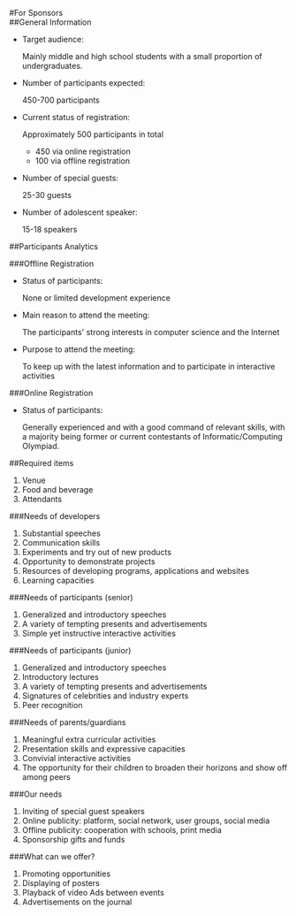 #For Sponsors  
##General Information
* Target audience: 

	Mainly middle and high school students with a small proportion of undergraduates.

* Number of participants expected: 

	450-700 participants

* Current status of registration:

	Approximately 500 participants in total
	- 450 via online registration
	- 100 via offline registration

* Number of special guests:

	25-30 guests

* Number of adolescent speaker:

	15-18 speakers

##Participants Analytics
 
###Offline Registration

* Status of participants: 

	None or limited development experience
 
* Main reason to attend the meeting:

	The participants' strong interests in computer science and the Internet

* Purpose to attend the meeting:

	To keep up with the latest information and to participate in interactive activities

###Online Registration

* Status of participants: 

	Generally experienced and with a good command of relevant skills, with a majority being former or current contestants of Informatic/Computing Olympiad.

##Required items
1.	Venue
2.	Food and beverage
3.	Attendants

###Needs of developers
1.	Substantial speeches
2.	Communication skills 
3.	Experiments and try out of new products
4.	Opportunity to demonstrate projects
5.	Resources of developing programs, applications and websites
6.	Learning capacities

###Needs of participants (senior)
1.	Generalized and introductory speeches
2.	A variety of tempting presents and advertisements
3.	Simple yet instructive interactive activities

###Needs of participants (junior)
1.	Generalized and introductory speeches
2.	Introductory lectures
3.	A variety of tempting presents and advertisements
4.	Signatures of celebrities and industry experts
5.	Peer recognition

###Needs of parents/guardians
1.	Meaningful extra curricular activities
2.	Presentation skills and expressive capacities
3.	Convivial interactive activities
4.	The opportunity for their children to broaden their horizons and show off among peers

###Our needs
1.	Inviting of special guest speakers
2.	Online publicity: platform, social network, user groups, social media
3.	Offline publicity: cooperation with schools, print media
4.	Sponsorship gifts and funds

###What can we offer?
1.	Promoting opportunities
2.	Displaying of posters
3.	Playback of video Ads between events 
4.	Advertisements on the journal

